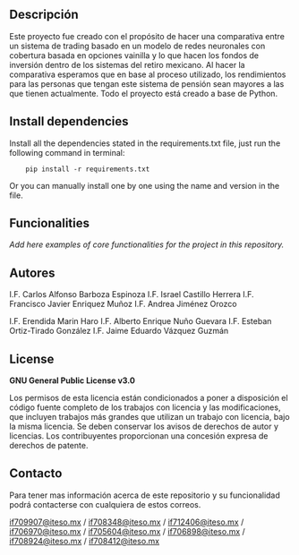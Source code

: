 ## Descripción
Este proyecto fue creado con el propósito de hacer una comparativa entre un sistema de trading basado en un modelo de redes neuronales con cobertura basada en opciones vainilla y lo que hacen los fondos de inversión dentro de los sistemas del retiro mexicano. Al hacer la comparativa esperamos que en base al proceso utilizado, los rendimientos para las personas que tengan este sistema de pensión sean mayores a las que tienen actualmente. Todo el proyecto está creado a base de Python.


## Install dependencies

Install all the dependencies stated in the requirements.txt file, just run the following command in terminal:

        pip install -r requirements.txt
        
Or you can manually install one by one using the name and version in the file.

## Funcionalities

*Add here examples of core functionalities for the project in this repository.*

## Autores
I.F. Carlos Alfonso Barboza Espinoza
I.F. Israel Castillo Herrera
I.F. Francisco Javier Enriquez Muñoz
I.F. Andrea Jiménez Orozco

I.F. Erendida Marin Haro
I.F. Alberto Enrique Nuño Guevara
I.F. Esteban Ortiz-Tirado González
I.F. Jaime Eduardo Vázquez Guzmán

## License
**GNU General Public License v3.0** 

Los permisos de esta licencia están condicionados a poner a disposición el código fuente completo de los trabajos con licencia y las modificaciones, que incluyen trabajos más grandes que utilizan un trabajo con licencia, bajo la misma licencia. Se deben conservar los avisos de derechos de autor y licencias. Los contribuyentes proporcionan una concesión expresa de derechos de patente.

## Contacto
Para tener mas información acerca de este repositorio y su funcionalidad podrá contacterse con cualquiera de estos correos.

if709907@iteso.mx / if708348@iteso.mx / if712406@iteso.mx / if706970@iteso.mx / if705604@iteso.mx / if706898@iteso.mx / if708924@iteso.mx / if708412@iteso.mx

